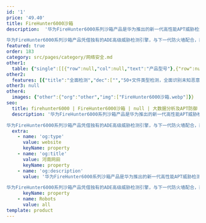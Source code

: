 ```yaml
---
id: '1'
price: '49.40'
title: FireHunter6000沙箱
description:  '华为FireHunter6000系列沙箱产品是华为推出的新一代高性能APT威胁检测系统，可以精确识别未知恶意文件渗透和C&C（命令与控制，Command & Control，简称C&C）恶意外联。通过直接还原网络流量并提取文件或依靠下一代防火墙提取的文件，在虚拟的环境内进行分析，实现对未知恶意文件的检测。

华为FireHunter6000系列沙箱产品凭借独有的ADE高级威胁检测引擎，与下一代防火墙配合，面对高级恶意软件，通过信誉扫描、实时行为分析等本地和云端技术，分析和收集软件的静态及动态行为，对“灰度”流量实时检测、阻断和报告呈现，有效避免未知威胁攻击的迅速扩散和企业核心信息资产损失，特别适用于金融、政府机要部门、能源、高科技等关键用户。'
featured: true
order: 183
category: src/pages/category/网络安全.md
other1: 
  table: {"single":[[{"row":null,"col":null,"text":"产品型号"},{"row":null,"col":null,"text":"FireHunter6000产品系列"}],[{"row":null,"col":null,"text":"高度"},{"row":null,"col":null,"text":"2U"}],[{"row":null,"col":null,"text":"电源"},{"row":null,"col":null,"text":"双冗余电源"}],[{"row":null,"col":null,"text":"固定接口"},{"row":null,"col":null,"text":"8*GE电口（1个千兆管理接口、3个千兆备用接口、4个千兆监听接口），可选2*10GE光口"}],[{"row":null,"col":null,"text":"支持的操作系统"},{"row":null,"col":null,"text":"Windows XP、Win7/10：模拟多种操作系统，虚拟执行环境动态执行检测"}],[{"row":null,"col":null,"text":"支持的流量还原类型"},{"row":null,"col":null,"text":"支持多种协议还原：支持HTTP、SMTP、POP3、IMAP、FTP协议的流量还原"}],[{"row":"13","col":null,"text":"支持检测的文件类型"},{"row":null,"col":null,"text":"压缩文件：gz,rar,cab,7zip,tar,bz2,zip"}],[{"row":null,"col":null,"text":"PE：exe,dll,sys（不支持对32位PE格式文件的检测）"}],[{"row":null,"col":null,"text":"Office97-2003：doc,xls,ppt"}],[{"row":null,"col":null,"text":"Office 2007及以后：docm,dotx,dotm；xmsm,xmtx,xltm,xlam；pptm,potx,potm,ppsx,ppsm,ppam"}],[{"row":null,"col":null,"text":"RTF：rtf"}],[{"row":null,"col":null,"text":"图片：jpg,jpeg,webp,tif,gif,bmp"}],[{"row":null,"col":null,"text":"WPS：wps,dt,dps"}],[{"row":null,"col":null,"text":"WEB页面：htm, html, js"}],[{"row":null,"col":null,"text":"Flash：swf"}],[{"row":null,"col":null,"text":"JAVA：jar, class"}],[{"row":null,"col":null,"text":"PDF：pdf"}],[{"row":null,"col":null,"text":"Python：py, pyc, pyo"}],[{"row":null,"col":null,"text":"可执行脚本：cmd,bat,vbs,vbe,ruby,ps1,py"}],[{"row":null,"col":null,"text":"内置AV检测"},{"row":null,"col":null,"text":"沙箱内置AV，除支持上述检测文件类型，还支持检测chm、asp、php、com、elf格式文件"}],[{"row":null,"col":null,"text":"C&C异常检测"},{"row":null,"col":null,"text":"C&C恶意服务器外联检测：基于DGA域名检测算法，检测C&C外联随机恶意域名"}],[{"row":null,"col":null,"text":"报告输出"},{"row":null,"col":null,"text":"输出详细恶意文件检测报告，包括文件检测详情、上威胁行为分类、动态行为分析等"}],[{"row":null,"col":null,"text":"IOC可机读威胁情报"},{"row":null,"col":null,"text":"输出丰富机读情报IOC (Indicators of Compromise)，提供南北向接口共享情报"}]]}
other2:
  features: [{"title":"全面检测","dec":["","50+文件类型检测，全面识别未知恶意软件",""]},{"title":"深度检测","dec":["","4重纵深检测，准确性达99.5%以上",""]},{"title":"秒级响应","dec":["","秒级联动响应，快速拦截未知恶意软件",""]}]
other3: null
other4:
  images: {"other":{"org":"other","img":["FireHunter6000沙箱.webp"]}}
seo:
  title: firehunter6000 | FireHunter6000沙箱 | null | 大数据分析及APT防御 | 网络安全 | 企业网络
  description: '华为FireHunter6000系列沙箱产品是华为推出的新一代高性能APT威胁检测系统，可以精确识别未知恶意文件渗透和C&C（命令与控制，Command & Control，简称C&C）恶意外联。通过直接还原网络流量并提取文件或依靠下一代防火墙提取的文件，在虚拟的环境内进行分析，实现对未知恶意文件的检测。

华为FireHunter6000系列沙箱产品凭借独有的ADE高级威胁检测引擎，与下一代防火墙配合，面对高级恶意软件，通过信誉扫描、实时行为分析等本地和云端技术，分析和收集软件的静态及动态行为，对“灰度”流量实时检测、阻断和报告呈现，有效避免未知威胁攻击的迅速扩散和企业核心信息资产损失，特别适用于金融、政府机要部门、能源、高科技等关键用户。'
  extra:
    - name: 'og:type'
      value: website
      keyName: property
    - name: 'og:title'
      value: 河南网田
      keyName: property
    - name: 'og:description'
      value: '华为FireHunter6000系列沙箱产品是华为推出的新一代高性能APT威胁检测系统，可以精确识别未知恶意文件渗透和C&C（命令与控制，Command & Control，简称C&C）恶意外联。通过直接还原网络流量并提取文件或依靠下一代防火墙提取的文件，在虚拟的环境内进行分析，实现对未知恶意文件的检测。

华为FireHunter6000系列沙箱产品凭借独有的ADE高级威胁检测引擎，与下一代防火墙配合，面对高级恶意软件，通过信誉扫描、实时行为分析等本地和云端技术，分析和收集软件的静态及动态行为，对“灰度”流量实时检测、阻断和报告呈现，有效避免未知威胁攻击的迅速扩散和企业核心信息资产损失，特别适用于金融、政府机要部门、能源、高科技等关键用户。'
      keyName: property
    - name: Robots
      value: all
template: product
---
```

